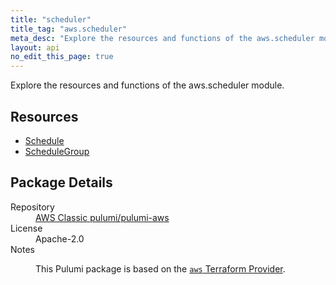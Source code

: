 ```yaml
---
title: "scheduler"
title_tag: "aws.scheduler"
meta_desc: "Explore the resources and functions of the aws.scheduler module."
layout: api
no_edit_this_page: true
---
```


<!-- WARNING: this file was generated by Pulumi Docs Generator. -->
<!-- Do not edit by hand unless you're certain you know what you are doing! -->

Explore the resources and functions of the aws.scheduler module.

<h2 id="resources">Resources</h2>
<ul class="api">
    <li><a href="schedule/" title="Schedule"><span class="api-symbol api-symbol--resource"></span>Schedule</a></li>
    <li><a href="schedulegroup/" title="ScheduleGroup"><span class="api-symbol api-symbol--resource"></span>ScheduleGroup</a></li>
</ul>

<h2 id="package-details">Package Details</h2>
<dl class="package-details">
	<dt>Repository</dt>
	<dd><a href="https://github.com/pulumi/pulumi-aws">AWS Classic pulumi/pulumi-aws</a></dd>
	<dt>License</dt>
	<dd>Apache-2.0</dd>
	<dt>Notes</dt>
	<dd><p>This Pulumi package is based on the <a href="https://github.com/hashicorp/terraform-provider-aws"><code>aws</code> Terraform Provider</a>.</p>
</dd>
</dl>

